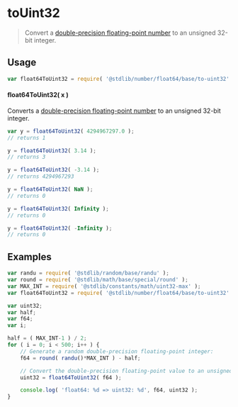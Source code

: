 # toUint32

> Convert a [double-precision floating-point number][ieee754] to an unsigned 32-bit integer.

<section class="usage">

## Usage

```javascript
var float64ToUint32 = require( '@stdlib/number/float64/base/to-uint32' );
```

#### float64ToUint32( x )

Converts a [double-precision floating-point number][ieee754] to an unsigned 32-bit integer.

```javascript
var y = float64ToUint32( 4294967297.0 );
// returns 1

y = float64ToUint32( 3.14 );
// returns 3

y = float64ToUint32( -3.14 );
// returns 4294967293

y = float64ToUint32( NaN );
// returns 0

y = float64ToUint32( Infinity );
// returns 0

y = float64ToUint32( -Infinity );
// returns 0
```

</section>

<!-- /.usage -->

<section class="examples">

## Examples

<!-- eslint no-undef: "error" -->

```javascript
var randu = require( '@stdlib/random/base/randu' );
var round = require( '@stdlib/math/base/special/round' );
var MAX_INT = require( '@stdlib/constants/math/uint32-max' );
var float64ToUint32 = require( '@stdlib/number/float64/base/to-uint32' );

var uint32;
var half;
var f64;
var i;

half = ( MAX_INT-1 ) / 2;
for ( i = 0; i < 500; i++ ) {
    // Generate a random double-precision floating-point integer:
    f64 = round( randu()*MAX_INT ) - half;

    // Convert the double-precision floating-point value to an unsigned 32-bit integer:
    uint32 = float64ToUint32( f64 );

    console.log( 'float64: %d => uint32: %d', f64, uint32 );
}
```

</section>

<!-- /.examples -->

<section class="links">

[ieee754]: https://en.wikipedia.org/wiki/IEEE_754-1985

</section>

<!-- /.links -->
